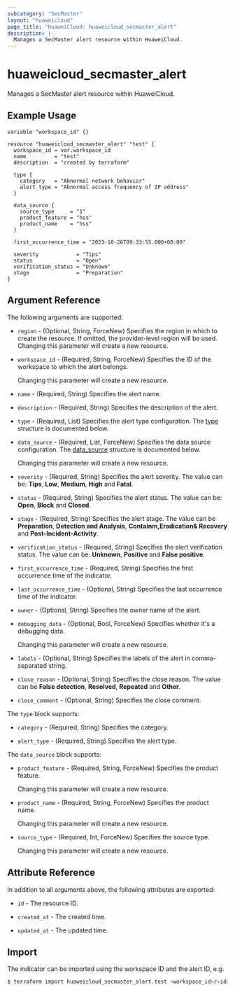 ```yaml
---
subcategory: "SecMaster"
layout: "huaweicloud"
page_title: "HuaweiCloud: huaweicloud_secmaster_alert"
description: |-
  Manages a SecMaster alert resource within HuaweiCloud.
---
```


# huaweicloud_secmaster_alert

Manages a SecMaster alert resource within HuaweiCloud.

## Example Usage

```hcl
variable "workspace_id" {}

resource "huaweicloud_secmaster_alert" "test" {
  workspace_id = var.workspace_id
  name         = "test"
  description  = "created by terraform"

  type {
    category   = "Abnormal network behavior"
    alert_type = "Abnormal access frequency of IP address"
  }

  data_source {
    source_type     = "1"
    product_feature = "hss"
    product_name    = "hss"
  }

  first_occurrence_time = "2023-10-26T09:33:55.000+08:00"

  severity            = "Tips"
  status              = "Open"
  verification_status = "Unknown"
  stage               = "Preparation"
}
```

## Argument Reference

The following arguments are supported:

* `region` - (Optional, String, ForceNew) Specifies the region in which to create the resource.
  If omitted, the provider-level region will be used. Changing this parameter will create a new resource.

* `workspace_id` - (Required, String, ForceNew) Specifies the ID of the workspace to which the alert belongs.

  Changing this parameter will create a new resource.

* `name` - (Required, String) Specifies the alert name.

* `description` - (Required, String) Specifies the description of the alert.

* `type` - (Required, List) Specifies the alert type configuration.
  The [type](#Alert_AlertType) structure is documented below.

* `data_source` - (Required, List, ForceNew) Specifies the data source configuration.
  The [data_source](#Alert_DataSource) structure is documented below.

  Changing this parameter will create a new resource.

* `severity` - (Required, String) Specifies the alert severity.
  The value can be: **Tips**, **Low**, **Medium**, **High** and **Fatal**.

* `status` - (Required, String) Specifies the alert status.
  The value can be: **Open**, **Block** and **Closed**.

* `stage` - (Required, String) Specifies the alert stage.
  The value can be **Preparation**, **Detection and Analysis**, **Containm,Eradication& Recovery**
  and **Post-Incident-Activity**.

* `verification_status` - (Required, String) Specifies the alert verification status.
  The value can be: **Unknown**, **Positive** and **False positive**.

* `first_occurrence_time` - (Required, String) Specifies the first occurrence time of the indicator.

* `last_occurrence_time` - (Optional, String) Specifies the last occurrence time of the indicator.

* `owner` - (Optional, String) Specifies the owner name of the alert.

* `debugging_data` - (Optional, Bool, ForceNew) Specifies whether it's a debugging data.

  Changing this parameter will create a new resource.

* `labels` - (Optional, String) Specifies the labels of the alert in comma-separated string.

* `close_reason` - (Optional, String) Specifies the close reason.
  The value can be **False detection**, **Resolved**, **Repeated** and **Other**.

* `close_comment` - (Optional, String) Specifies the close comment.

<a name="Alert_AlertType"></a>
The `type` block supports:

* `category` - (Required, String) Specifies the category.

* `alert_type` - (Required, String) Specifies the alert type.

<a name="Alert_DataSource"></a>
The `data_source` block supports:

* `product_feature` - (Required, String, ForceNew) Specifies the product feature.

  Changing this parameter will create a new resource.

* `product_name` - (Required, String, ForceNew) Specifies the product name.

  Changing this parameter will create a new resource.

* `source_type` - (Required, Int, ForceNew) Specifies the source type.

  Changing this parameter will create a new resource.

## Attribute Reference

In addition to all arguments above, the following attributes are exported:

* `id` - The resource ID.

* `created_at` - The created time.

* `updated_at` - The updated time.

## Import

The indicator can be imported using the workspace ID and the alert ID, e.g.

```bash
$ terraform import huaweicloud_secmaster_alert.test <workspace_id>/<id>
```

